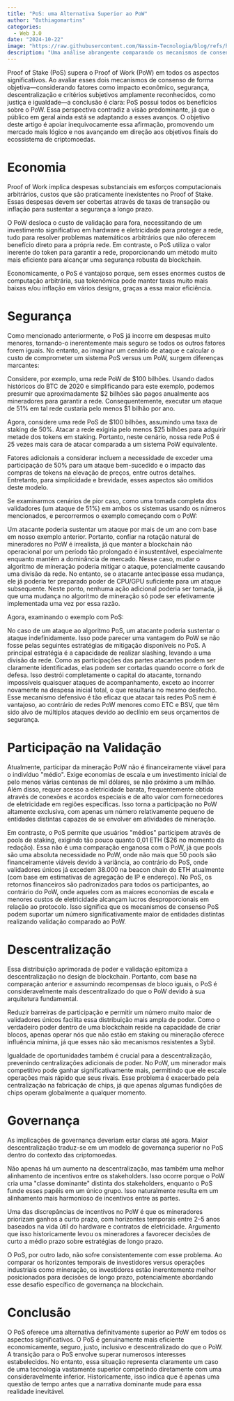 ```yaml
---
title: "PoS: uma Alternativa Superior ao PoW"
author: "0xthiagomartins"
categories:
  - Web 3.0
date: "2024-10-22"
image: "https://raw.githubusercontent.com/Nassim-Tecnologia/blog/refs/heads/main/assets/posts/pos-superior-pow/pos-v-pow.png"
description: "Uma análise abrangente comparando os mecanismos de consenso Proof of Stake (PoS) e Proof of Work (PoW), enfatizando os benefícios do PoS em áreas como eficiência econômica, segurança, descentralização e governança."
---
```


Proof of Stake (PoS) supera o Proof of Work (PoW) em todos os aspectos significativos. Ao avaliar esses dois mecanismos de consenso de forma objetiva—considerando fatores como impacto econômico, segurança, descentralização e critérios subjetivos amplamente reconhecidos, como justiça e igualdade—a conclusão é clara: PoS possui todos os benefícios sobre o PoW. Essa perspectiva contradiz a visão predominante, já que o público em geral ainda está se adaptando a esses avanços. O objetivo deste artigo é apoiar inequivocamente essa afirmação, promovendo um mercado mais lógico e nos avançando em direção aos objetivos finais do ecossistema de criptomoedas.

# Economia

Proof of Work implica despesas substanciais em esforços computacionais arbitrários, custos que são praticamente inexistentes no Proof of Stake. Essas despesas devem ser cobertas através de taxas de transação ou inflação para sustentar a segurança a longo prazo.

O PoW desloca o custo de validação para fora, necessitando de um investimento significativo em hardware e eletricidade para proteger a rede, tudo para resolver problemas matemáticos arbitrários que não oferecem benefício direto para a própria rede. Em contraste, o PoS utiliza o valor inerente do token para garantir a rede, proporcionando um método muito mais eficiente para alcançar uma segurança robusta da blockchain.

Economicamente, o PoS é vantajoso porque, sem esses enormes custos de computação arbitrária, sua tokenômica pode manter taxas muito mais baixas e/ou inflação em vários designs, graças a essa maior eficiência.

# Segurança

Como mencionado anteriormente, o PoS já incorre em despesas muito menores, tornando-o inerentemente mais seguro se todos os outros fatores forem iguais. No entanto, ao imaginar um cenário de ataque e calcular o custo de comprometer um sistema PoS versus um PoW, surgem diferenças marcantes:

Considere, por exemplo, uma rede PoW de $100 bilhões. Usando dados históricos do BTC de 2020 e simplificando para este exemplo, podemos presumir que aproximadamente $2 bilhões são pagos anualmente aos mineradores para garantir a rede. Consequentemente, executar um ataque de 51% em tal rede custaria pelo menos $1 bilhão por ano.

Agora, considere uma rede PoS de $100 bilhões, assumindo uma taxa de staking de 50%. Atacar a rede exigiria pelo menos $25 bilhões para adquirir metade dos tokens em staking. Portanto, neste cenário, nossa rede PoS é 25 vezes mais cara de atacar comparada a um sistema PoW equivalente.

Fatores adicionais a considerar incluem a necessidade de exceder uma participação de 50% para um ataque bem-sucedido e o impacto das compras de tokens na elevação de preços, entre outros detalhes. Entretanto, para simplicidade e brevidade, esses aspectos são omitidos deste modelo.

Se examinarmos cenários de pior caso, como uma tomada completa dos validadores (um ataque de 51%) em ambos os sistemas usando os números mencionados, e percorrermos o exemplo começando com o PoW:

Um atacante poderia sustentar um ataque por mais de um ano com base em nosso exemplo anterior. Portanto, confiar na rotação natural de mineradores no PoW é irrealista, já que manter a blockchain não operacional por um período tão prolongado é insustentável, especialmente enquanto mantém a dominância de mercado. Nesse caso, mudar o algoritmo de mineração poderia mitigar o ataque, potencialmente causando uma divisão da rede. No entanto, se o atacante antecipasse essa mudança, ele já poderia ter preparado poder de CPU/GPU suficiente para um ataque subsequente. Neste ponto, nenhuma ação adicional poderia ser tomada, já que uma mudança no algoritmo de mineração só pode ser efetivamente implementada uma vez por essa razão.

Agora, examinando o exemplo com PoS:

No caso de um ataque ao algoritmo PoS, um atacante poderia sustentar o ataque indefinidamente. Isso pode parecer uma vantagem do PoW se não fosse pelas seguintes estratégias de mitigação disponíveis no PoS. A principal estratégia é a capacidade de realizar slashing, levando a uma divisão da rede. Como as participações das partes atacantes podem ser claramente identificadas, elas podem ser cortadas quando ocorre o fork de defesa. Isso destrói completamente o capital do atacante, tornando impossíveis quaisquer ataques de acompanhamento, exceto ao incorrer novamente na despesa inicial total, o que resultaria no mesmo desfecho. Esse mecanismo defensivo é tão eficaz que atacar tais redes PoS nem é vantajoso, ao contrário de redes PoW menores como ETC e BSV, que têm sido alvo de múltiplos ataques devido ao declínio em seus orçamentos de segurança.

# Participação na Validação

Atualmente, participar da mineração PoW não é financeiramente viável para o indivíduo "médio". Exige economias de escala e um investimento inicial de pelo menos várias centenas de mil dólares, se não próximo a um milhão. Além disso, requer acesso a eletricidade barata, frequentemente obtida através de conexões e acordos especiais e de alto valor com fornecedores de eletricidade em regiões específicas. Isso torna a participação no PoW altamente exclusiva, com apenas um número relativamente pequeno de entidades distintas capazes de se envolver em atividades de mineração.

Em contraste, o PoS permite que usuários "médios" participem através de pools de staking, exigindo tão pouco quanto 0,01 ETH ($26 no momento da redação). Essa não é uma comparação enganosa com o PoW, já que pools são uma absoluta necessidade no PoW, onde não mais que 50 pools são financeiramente viáveis devido à variância, ao contrário do PoS, onde validadores únicos já excedem 38.000 na beacon chain do ETH atualmente (com base em estimativas de agregação de IP e endereço). No PoS, os retornos financeiros são padronizados para todos os participantes, ao contrário do PoW, onde aqueles com as maiores economias de escala e menores custos de eletricidade alcançam lucros desproporcionais em relação ao protocolo. Isso significa que os mecanismos de consenso PoS podem suportar um número significativamente maior de entidades distintas realizando validação comparado ao PoW.

# Descentralização

Essa distribuição aprimorada de poder e validação epitomiza a descentralização no design de blockchain. Portanto, com base na comparação anterior e assumindo recompensas de bloco iguais, o PoS é consideravelmente mais descentralizado do que o PoW devido à sua arquitetura fundamental.

Reduzir barreiras de participação e permitir um número muito maior de validadores únicos facilita essa distribuição mais ampla de poder. Como o verdadeiro poder dentro de uma blockchain reside na capacidade de criar blocos, apenas operar nós que não estão em staking ou mineração oferece influência mínima, já que esses não são mecanismos resistentes a Sybil.

Igualdade de oportunidades também é crucial para a descentralização, prevenindo centralizações adicionais de poder. No PoW, um minerador mais competitivo pode ganhar significativamente mais, permitindo que ele escale operações mais rápido que seus rivais. Esse problema é exacerbado pela centralização na fabricação de chips, já que apenas algumas fundições de chips operam globalmente a qualquer momento.

# Governança

As implicações de governança deveriam estar claras até agora. Maior descentralização traduz-se em um modelo de governança superior no PoS dentro do contexto das criptomoedas.

Não apenas há um aumento na descentralização, mas também uma melhor alinhamento de incentivos entre os stakeholders. Isso ocorre porque o PoW cria uma "classe dominante" distinta dos stakeholders, enquanto o PoS funde esses papéis em um único grupo. Isso naturalmente resulta em um alinhamento mais harmonioso de incentivos entre as partes.

Uma das discrepâncias de incentivos no PoW é que os mineradores priorizam ganhos a curto prazo, com horizontes temporais entre 2–5 anos baseados na vida útil do hardware e contratos de eletricidade. Argumento que isso historicamente levou os mineradores a favorecer decisões de curto a médio prazo sobre estratégias de longo prazo.

O PoS, por outro lado, não sofre consistentemente com esse problema. Ao comparar os horizontes temporais de investidores versus operações industriais como mineração, os investidores estão inerentemente melhor posicionados para decisões de longo prazo, potencialmente abordando esse desafio específico de governança na blockchain.

# Conclusão

O PoS oferece uma alternativa definitvamente superior ao PoW em todos os aspectos significativos. O PoS é genuinamente mais eficiente economicamente, seguro, justo, inclusivo e descentralizado do que o PoW. A transição para o PoS envolve superar numerosos interesses estabelecidos. No entanto, essa situação representa claramente um caso de uma tecnologia vastamente superior competindo diretamente com uma consideravelmente inferior. Historicamente, isso indica que é apenas uma questão de tempo antes que a narrativa dominante mude para essa realidade inevitável.